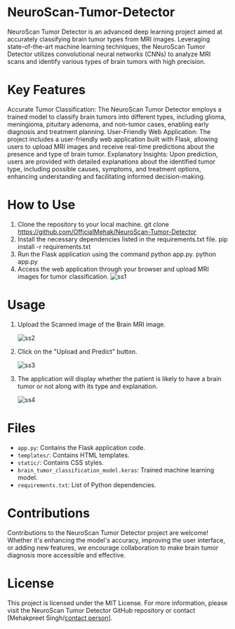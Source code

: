 # NeuroScan-Tumor-Detector
 NeuroScan Tumor Detector is an advanced deep learning project aimed at accurately classifying brain tumor types from MRI images. Leveraging state-of-the-art machine learning techniques, the NeuroScan Tumor Detector utilizes convolutional neural networks (CNNs) to analyze MRI scans and identify various types of brain tumors with high precision.

# Key Features
Accurate Tumor Classification: The NeuroScan Tumor Detector employs a trained model to classify brain tumors into different types, including glioma, meningioma, pituitary adenoma, and non-tumor cases, enabling early diagnosis and treatment planning.
User-Friendly Web Application: The project includes a user-friendly web application built with Flask, allowing users to upload MRI images and receive real-time predictions about the presence and type of brain tumor.
Explanatory Insights: Upon prediction, users are provided with detailed explanations about the identified tumor type, including possible causes, symptoms, and treatment options, enhancing understanding and facilitating informed decision-making.

# How to Use
1. Clone the repository to your local machine.
   git clone https://github.com/OfficialMehak/NeuroScan-Tumor-Detector
2. Install the necessary dependencies listed in the requirements.txt file.
   pip install -r requirements.txt
3. Run the Flask application using the command python app.py.
   python app.py
4. Access the web application through your browser and upload MRI images for tumor classification.
   ![ss1](https://github.com/OfficialMehak/NeuroScan-Tumor-Detector/assets/159048970/4a336f85-3436-4207-9647-6e47501ea50f)

# Usage
1. Upload the Scanned image of the Brain MRI image.
   
   ![ss2](https://github.com/OfficialMehak/NeuroScan-Tumor-Detector/assets/159048970/a36269d0-1a46-447c-9ca6-944c3000b913)
   
2. Click on the "Upload and Predict" button.
   
   ![ss3](https://github.com/OfficialMehak/NeuroScan-Tumor-Detector/assets/159048970/8bb9f2c9-6074-423c-8def-f7d04b3683fb)
   
3. The application will display whether the patient is likely to have a brain tumor or not along with its type and explanation.
   
   ![ss4](https://github.com/OfficialMehak/NeuroScan-Tumor-Detector/assets/159048970/3edb8878-b7af-4360-aed7-543ee7adaf3a)

# Files
- `app.py`: Contains the Flask application code.
- `templates/`: Contains HTML templates.
- `static/`: Contains CSS styles.
- `brain_tumor_classification_model.keras`: Trained machine learning model.
- `requirements.txt`: List of Python dependencies.

# Contributions
Contributions to the NeuroScan Tumor Detector project are welcome! Whether it's enhancing the model's accuracy, improving the user interface, or adding new features, we encourage collaboration to make brain tumor diagnosis more accessible and effective.

# License
This project is licensed under the MIT License. 
For more information, please visit the NeuroScan Tumor Detector GitHub repository or contact [Mehakpreet Singh/[contact person](https://www.linkedin.com/in/mehakofficial/)].
